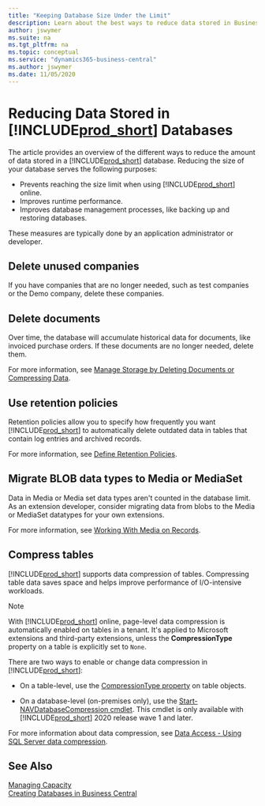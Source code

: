 ```yaml
---
title: "Keeping Database Size Under the Limit"
description: Learn about the best ways to reduce data stored in Business Central databases.
author: jswymer
ms.suite: na
ms.tgt_pltfrm: na
ms.topic: conceptual
ms.service: "dynamics365-business-central"
ms.author: jswymer
ms.date: 11/05/2020
---
```


# Reducing Data Stored in [!INCLUDE[prod_short](../developer/includes/prod_short.md)] Databases 

The article provides an overview of the different ways to reduce the amount of data stored in a [!INCLUDE[prod_short](../developer/includes/prod_short.md)] database. Reducing the size of your database serves the following purposes:

- Prevents reaching the size limit when using [!INCLUDE[prod_short](../developer/includes/prod_short.md)] online.
- Improves runtime performance.
- Improves database management processes, like backing up and restoring databases.

These measures are typically done by an application administrator or developer.

## Delete unused companies

If you have companies that are no longer needed, such as test companies or the Demo company, delete these companies.

## Delete documents

Over time, the database will accumulate historical data for documents, like invoiced purchase orders. If these documents are no longer needed, delete them.

<!--
Over time, the database will accumulate historical data for documents, like invoiced purchase orders and vendor ledger entries from previous fiscal years. This data, in some cases, is no longer needed. There are two ways to deal with this data. You can either delete the documents or use date compression. Date compression combines several old entries into one new entry based on specified time period.
-->

For more information, see [Manage Storage by Deleting Documents or Compressing Data](/dynamics365/business-central/admin-manage-documents#delete-documents).

## Use retention policies

Retention policies allow you to specify how frequently you want [!INCLUDE[prod_short](../developer/includes/prod_short.md)] to automatically delete outdated data in tables that contain log entries and archived records.

For more information, see [Define Retention Policies](/dynamics365/business-central/admin-data-retention-policies).

## Migrate BLOB data types to Media or MediaSet

Data in Media or Media set data types aren't counted in the database limit. As an extension developer, consider migrating data from blobs to the Media or MediaSet datatypes for your own extensions.

For more information, see [Working With Media on Records](../developer/devenv-working-with-media-on-records.md).

## Compress tables
<!--
Compressing table data saves space and helps improve performance of I/O-intensive workloads. There are two ways to compress data in [!INCLUDE[prod_short](../developer/includes/prod_short.md)].

- On a table level, use the [CompressionType property](../developer/properties/devenv-compressiontype-property.md) on table objects. 


    With [!INCLUDE[prod_short](../developer/includes/prod_short.md)] online, omit the property or set it to `Unspecified` to use the global setting for the tenant.
- On a database level, use the [Start-NAVDatabaseCompression cmdlet](/powershell/module/microsoft.dynamics.nav.management/start-navdatabasecompression). This cmdlet is only available with [!INCLUDE[prod_short](../developer/includes/prod_short.md)] 2020 release wave 1 and later.

For more information about data compression, see [Data Access - Using SQL Server data compression](optimize-sql-data-access.md#Compression).

> [!NOTE]
> Data compression on tables is automatically enabled in [!INCLUDE[prod_short](../developer/includes/prod_short.md)] online. Data compression is applied on tables in Microsoft extensions as well as third-party extensions, unless the **CompressionType** property is explicitly set to **None**.
-->

[!INCLUDE[prod_short](../developer/includes/prod_short.md)] supports data compression of tables. Compressing table data saves space and helps improve performance of I/O-intensive workloads.

> [!NOTE]
> With [!INCLUDE[prod_short](../developer/includes/prod_short.md)] online, page-level data compression is automatically enabled on tables in a tenant. It's applied to Microsoft extensions and third-party extensions, unless the **CompressionType** property on a table is explicitly set to `None`.

There are two ways to enable or change data compression in [!INCLUDE[prod_short](../developer/includes/prod_short.md)]:

- On a table-level, use the [CompressionType property](../developer/properties/devenv-compressiontype-property.md) on table objects.

- On a database-level (on-premises only), use the [Start-NAVDatabaseCompression cmdlet](/powershell/module/microsoft.dynamics.nav.management/start-navdatabasecompression). This cmdlet is only available with [!INCLUDE[prod_short](../developer/includes/prod_short.md)] 2020 release wave 1 and later.

For more information about data compression, see [Data Access - Using SQL Server data compression](optimize-sql-data-access.md#Compression).

## See Also

[Managing Capacity](tenant-admin-center-capacity.md)  
[Creating Databases in Business Central](../deployment/devenv-create-databases.md)  